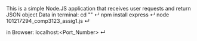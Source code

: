 This is a simple Node.JS application that receives user requests and return JSON object Data
in terminal:
cd "<Project Directory>"     ↵
npm install express     ↵
node 101217294_comp3123_assig1.js     ↵

in Browser:
localhost:<Port_Number>     ↵
